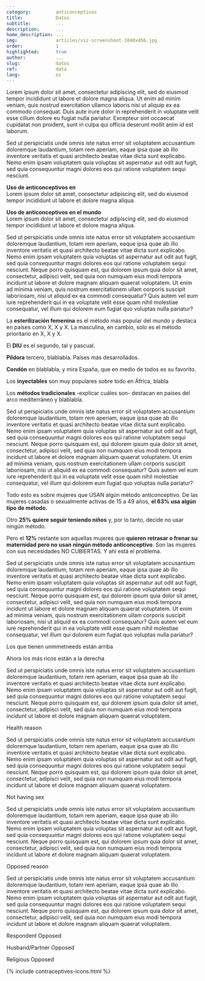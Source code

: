 ```yaml
---
category:         anticonceptivos
title:            Datos
subtitle:         ...
description:      ...
home_description: ...
img:              articles/viz-screenshoot-1040x456.jpg
order:            1
highlighted:      true
author:           ...
slug:             datos
ref:              data
lang:             es
---
```


<div class="container page-content">
<div class="page-content-container" markdown="1">

Lorem ipsum dolor sit amet, consectetur adipiscing elit, sed do eiusmod tempor incididunt ut labore et dolore magna aliqua. Ut enim ad minim veniam, quis nostrud exercitation ullamco laboris nisi ut aliquip ex ea commodo consequat. Duis aute irure dolor in reprehenderit in voluptate velit esse cillum dolore eu fugiat nulla pariatur. Excepteur sint occaecat cupidatat non proident, sunt in culpa qui officia deserunt mollit anim id est laborum.

Sed ut perspiciatis unde omnis iste natus error sit voluptatem accusantium doloremque laudantium, totam rem aperiam, eaque ipsa quae ab illo inventore veritatis et quasi architecto beatae vitae dicta sunt explicabo. Nemo enim ipsam voluptatem quia voluptas sit aspernatur aut odit aut fugit, sed quia consequuntur magni dolores eos qui ratione voluptatem sequi nesciunt.
</div>
</div>


<div id="treemap-contraceptives-use-container" class="scroll-container">
<!--  graphic container  -->
<div class="scroll-graphic">
  <div class="graph-container">
    <div class="container page-content">
      <div id="treemap-contraceptives-use" class="treemap-graph"></div>
    </div>
  </div>
</div>
<!--  step/text container  -->
<div class="scroll-text">
  <div class="step" data-instance="0" data-step="0">
    <p><strong>Uso de anticonceptivos en <span id="treemap-contraceptives-use-country"></span></strong><br>Lorem ipsum dolor sit amet, consectetur adipiscing elit, sed do eiusmod tempor incididunt ut labore et dolore magna aliqua.</p>
  </div>
  <div class="step" data-instance="0" data-step="1">
    <p><strong>Uso de anticonceptivos en el mundo</strong><br>Lorem ipsum dolor sit amet, consectetur adipiscing elit, sed do eiusmod tempor incididunt ut labore et dolore magna aliqua.</p>
  </div>
  <div class="step" data-instance="0" data-step="2"></div>
</div>
</div>


<div class="container page-content">
<div class="page-content-container" markdown="1">

Sed ut perspiciatis unde omnis iste natus error sit voluptatem accusantium doloremque laudantium, totam rem aperiam, eaque ipsa quae ab illo inventore veritatis et quasi architecto beatae vitae dicta sunt explicabo. Nemo enim ipsam voluptatem quia voluptas sit aspernatur aut odit aut fugit, sed quia consequuntur magni dolores eos qui ratione voluptatem sequi nesciunt. Neque porro quisquam est, qui dolorem ipsum quia dolor sit amet, consectetur, adipisci velit, sed quia non numquam eius modi tempora incidunt ut labore et dolore magnam aliquam quaerat voluptatem. Ut enim ad minima veniam, quis nostrum exercitationem ullam corporis suscipit laboriosam, nisi ut aliquid ex ea commodi consequatur? Quis autem vel eum iure reprehenderit qui in ea voluptate velit esse quam nihil molestiae consequatur, vel illum qui dolorem eum fugiat quo voluptas nulla pariatur?
</div>
</div>


<div id="contraceptives-use-container" class="scroll-container">
<!--  graphic container  -->
<div class="scroll-graphic">
  <div class="graph-container">
    <div id="map-contraceptives-use" class="map-graph"></div>
  </div>
</div>
<!--  step/text container  -->
<div class="scroll-text">
  <div class="step" data-instance="1" data-step="1">
    <p>La <strong>esterilización femenina</strong> es el método más popular del mundo y destaca en países como X, X y X. La masculina, en cambio, solo es el método prioritario en X, X y X.</p>
  </div>
  <div class="step" data-instance="1" data-step="2">
    <p>El <strong>DIU</strong> es el segundo, tal y pascual.</p>
  </div>
  <div class="step" data-instance="1" data-step="3">
    <p><strong>Píldora</strong> tercero, blablabla. Países más desarrollados.</p>
  </div>
  <div class="step" data-instance="1" data-step="4">
    <p><strong>Condón</strong> en blablabla, y mira España, que en medio de todos es su favorito.</p>
  </div>
  <div class="step" data-instance="1" data-step="5">
    <p>Los <strong>inyectables</strong> son muy populares sobre todo en África, blabla</p>
  </div>
  <div class="step" data-instance="1" data-step="6">
    <p>Los <strong>métodos tradicionales</strong> -explicar cuáles son- destacan en países del arco mediterráneo y blablabla.</p>
  </div>
  <div class="step" data-instance="1" data-step="7"></div>
</div>
</div>


<div class="container page-content">
<div class="page-content-container" markdown="1">

Sed ut perspiciatis unde omnis iste natus error sit voluptatem accusantium doloremque laudantium, totam rem aperiam, eaque ipsa quae ab illo inventore veritatis et quasi architecto beatae vitae dicta sunt explicabo. Nemo enim ipsam voluptatem quia voluptas sit aspernatur aut odit aut fugit, sed quia consequuntur magni dolores eos qui ratione voluptatem sequi nesciunt. Neque porro quisquam est, qui dolorem ipsum quia dolor sit amet, consectetur, adipisci velit, sed quia non numquam eius modi tempora incidunt ut labore et dolore magnam aliquam quaerat voluptatem. Ut enim ad minima veniam, quis nostrum exercitationem ullam corporis suscipit laboriosam, nisi ut aliquid ex ea commodi consequatur? Quis autem vel eum iure reprehenderit qui in ea voluptate velit esse quam nihil molestiae consequatur, vel illum qui dolorem eum fugiat quo voluptas nulla pariatur?
</div>
</div>


<div id="contraceptives-use-graph-container" class="scroll-container">
<!--  graphic container  -->
<div class="scroll-graphic">
  <div class="graph-container">
    <div class="container page-content">
      <div id="contraceptives-use-graph"></div>
    </div>
  </div>
</div>
<!--  step/text container  -->
<div class="scroll-text">
  <div class="step" data-instance="2" data-step="1">
    <p>Todo esto es sobre mujeres que USAN algún método anticonceptivo. De las mujeres casadas o sexualmente activas de 15 a 49 años, <strong>el 63% usa algún tipo de método.</strong></p>
  </div>
  <div class="step" data-instance="2" data-step="2">
    <p>Otro <strong>25% quiere seguir teniendo niños</strong> y, por lo tanto, decide no usar ningún método.</p>
  </div>
  <div class="step" data-instance="2" data-step="3">
    <p>Pero el <strong>12%</strong> restante son aquellas mujeres que <strong>quieren retrasar o frenar su maternidad pero no usan ningún método anticonceptivo</strong>. Son las mujeres con sus necesidades NO CUBIERTAS. Y ahí está el problema.</p>
  </div>
  <div class="step" data-instance="2" data-step="4"></div>
</div>
</div>


<div class="container page-content">
<div class="page-content-container" markdown="1">

Sed ut perspiciatis unde omnis iste natus error sit voluptatem accusantium doloremque laudantium, totam rem aperiam, eaque ipsa quae ab illo inventore veritatis et quasi architecto beatae vitae dicta sunt explicabo. Nemo enim ipsam voluptatem quia voluptas sit aspernatur aut odit aut fugit, sed quia consequuntur magni dolores eos qui ratione voluptatem sequi nesciunt. Neque porro quisquam est, qui dolorem ipsum quia dolor sit amet, consectetur, adipisci velit, sed quia non numquam eius modi tempora incidunt ut labore et dolore magnam aliquam quaerat voluptatem. Ut enim ad minima veniam, quis nostrum exercitationem ullam corporis suscipit laboriosam, nisi ut aliquid ex ea commodi consequatur? Quis autem vel eum iure reprehenderit qui in ea voluptate velit esse quam nihil molestiae consequatur, vel illum qui dolorem eum fugiat quo voluptas nulla pariatur?
</div>
</div>

<!--
<div id="unmet-needs-gdp-container-graph" class="graph-container">
  <p class="graph-container-caption">Unmeet needs vs. GDP</p>
  <div id="unmet-needs-gdp-graph" class="scatterplot-graph">
    <ul class="x-legend">
      <li>Ingreso bajo</li>
      <li>Ingreso medio bajo</li>
      <li>Ingreso medio alto</li>
      <li>Ingreso alto</li>
    </ul>
  </div>
</div>
-->

<div id="unmet-needs-gdp-container-graph" class="scroll-container">
<!--  graphic container  -->
<div class="scroll-graphic">
  <div class="graph-container">
    <div class="container page-content">
      <div id="unmet-needs-gdp-graph"></div>
    </div>
  </div>
</div>
<!--  step/text container  -->
<div class="scroll-text">
  <div class="step" data-instance="3" data-step="0">
    <p>Los que tienen unmmetneeds están arriba</p>
  </div>
  <div class="step" data-instance="3" data-step="1">
    <p>Ahora los más ricos están a la derecha</p>
  </div>
  <div class="step" data-instance="3" data-step="2"></div>
</div>
</div>


<div class="container page-content">
<div class="page-content-container" markdown="1">

Sed ut perspiciatis unde omnis iste natus error sit voluptatem accusantium doloremque laudantium, totam rem aperiam, eaque ipsa quae ab illo inventore veritatis et quasi architecto beatae vitae dicta sunt explicabo. Nemo enim ipsam voluptatem quia voluptas sit aspernatur aut odit aut fugit, sed quia consequuntur magni dolores eos qui ratione voluptatem sequi nesciunt. Neque porro quisquam est, qui dolorem ipsum quia dolor sit amet, consectetur, adipisci velit, sed quia non numquam eius modi tempora incidunt ut labore et dolore magnam aliquam quaerat voluptatem.

<div class="container-right">
  <div class="graph-container">
    <p class="graph-container-caption">Health reason</p>
    <div id="contraceptives-reasons-health"></div>
  </div>
</div>

Sed ut perspiciatis unde omnis iste natus error sit voluptatem accusantium doloremque laudantium, totam rem aperiam, eaque ipsa quae ab illo inventore veritatis et quasi architecto beatae vitae dicta sunt explicabo. Nemo enim ipsam voluptatem quia voluptas sit aspernatur aut odit aut fugit, sed quia consequuntur magni dolores eos qui ratione voluptatem sequi nesciunt. Neque porro quisquam est, qui dolorem ipsum quia dolor sit amet, consectetur, adipisci velit, sed quia non numquam eius modi tempora incidunt ut labore et dolore magnam aliquam quaerat voluptatem. 

<div class="container-right">
  <div class="graph-container">
    <p class="graph-container-caption">Not having sex</p>
    <div id="contraceptives-reasons-not-sex"></div>
  </div>
</div>

Sed ut perspiciatis unde omnis iste natus error sit voluptatem accusantium doloremque laudantium, totam rem aperiam, eaque ipsa quae ab illo inventore veritatis et quasi architecto beatae vitae dicta sunt explicabo. Nemo enim ipsam voluptatem quia voluptas sit aspernatur aut odit aut fugit, sed quia consequuntur magni dolores eos qui ratione voluptatem sequi nesciunt. Neque porro quisquam est, qui dolorem ipsum quia dolor sit amet, consectetur, adipisci velit, sed quia non numquam eius modi tempora incidunt ut labore et dolore magnam aliquam quaerat voluptatem.

<div class="container-right">
  <div class="graph-container">
    <p class="graph-container-caption">Opposed reason</p>
    <div id="contraceptives-reasons-opposed"></div>
  </div>
</div>

Sed ut perspiciatis unde omnis iste natus error sit voluptatem accusantium doloremque laudantium, totam rem aperiam, eaque ipsa quae ab illo inventore veritatis et quasi architecto beatae vitae dicta sunt explicabo. Nemo enim ipsam voluptatem quia voluptas sit aspernatur aut odit aut fugit, sed quia consequuntur magni dolores eos qui ratione voluptatem sequi nesciunt. Neque porro quisquam est, qui dolorem ipsum quia dolor sit amet, consectetur, adipisci velit, sed quia non numquam eius modi tempora incidunt ut labore et dolore magnam aliquam quaerat voluptatem.

</div>

<div class="graph-container">
<div class="row">
<div class="col-sm-4">
  <p class="graph-container-caption text-left">Respondent Opposed</p>
  <div id="contraceptives-reasons-opposed-respondent"></div>
</div>
<div class="col-sm-4">
  <p class="graph-container-caption text-left">Husband/Partner Opposed</p>
  <div id="contraceptives-reasons-opposed-husband"></div>
</div>
<div class="col-sm-4">
  <p class="graph-container-caption text-left">Religious Opposed</p>
  <div id="contraceptives-reasons-opposed-religious"></div>
</div>
</div>
</div>

<svg style="display: none">
  <symbol id="icon-woman" viewBox="0 0 215 648">
    <path d="M55 275l-4-38-2-5-2 3-9 38c-3 9-4 19-4 29l1 33 1 5 19-65zm124 70l2-29c1-11 3-23-1-34l-10-40-4-12-1 5-5 40 19 70zM62 170c-5-1-11-1-15-4a53 53 0 0 1-27-44c-1-14 5-26 12-38 9-14 15-29 18-45C55 14 75 1 99 0c8 0 15 1 23 4 4 2 7 5 10 9 3 5 8 0 12 3 7 6 12 13 17 21 16 27 25 57 25 88 0 23-10 37-31 43l-2 1c-1 2 1 2 2 3l19 9c6 2 10 6 13 13 13 31 19 64 26 97 4 17 1 33-3 49-2 9-5 18-5 27l1 21c-1 8-3 15-10 21-5 3-9 4-14 5-3 0-5 0-5 3 0 6-3 13-5 19-8 21-13 42-15 64l-8 55-5 38c-1 6-2 12-9 15-2 1-1 2 0 4 1 4 3 7 6 11 9 12 4 23-11 24-7 1-14 2-21-3-1-1-2 0-4 1-7 5-25 4-32-4-4-5-5-8-1-13 3-5 7-10 9-16 1-3 1-4-2-6-4-2-6-5-6-10l-8-51c-4-19-5-37-7-56-2-12-4-24-9-36l-11-35c0-3-2-4-5-5-11 0-20-7-22-18l-2-14c2-10 0-18-2-27a169 169 0 0 1 2-103c6-21 13-42 22-61 1-3 3-5 6-7l26-12-1-1z" fill-rule="evenodd"/>
  </symbol>
</svg>

{% include contraceptives-icons.html %}
